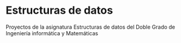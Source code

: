 # Estructuras de datos
 Proyectos de la asignatura Estructuras de datos del Doble Grado de Ingeniería informática y Matemáticas
